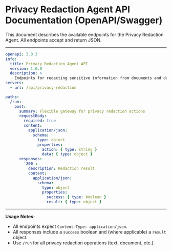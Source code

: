 # Privacy Redaction Agent API Documentation (OpenAPI/Swagger)

This document describes the available endpoints for the Privacy Redaction Agent. All endpoints accept and return JSON.

---

```yaml
openapi: 3.0.3
info:
  title: Privacy Redaction Agent API
  version: 1.0.0
  description: >
    Endpoints for redacting sensitive information from documents and data.
servers:
  - url: /api/privacy-redaction

paths:
  /run:
    post:
      summary: Flexible gateway for privacy redaction actions
      requestBody:
        required: true
        content:
          application/json:
            schema:
              type: object
              properties:
                action: { type: string }
                data: { type: object }
      responses:
        '200':
          description: Redaction result
          content:
            application/json:
              schema:
                type: object
                properties:
                  success: { type: boolean }
                  result: { type: object }
```

---

**Usage Notes:**
- All endpoints expect `Content-Type: application/json`.
- All responses include a `success` boolean and (where applicable) a `result` object.
- Use `/run` for all privacy redaction operations (text, document, etc.).
